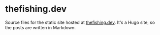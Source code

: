 # thefishing.dev

Source files for the static site hosted at [thefishing.dev](https://thefishing.dev). It's a Hugo site, so the posts are written in Markdown.
